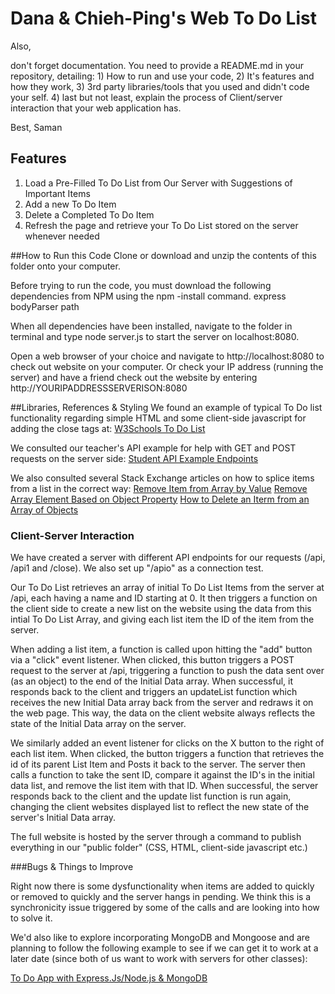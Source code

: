 # Dana & Chieh-Ping's Web To Do List

Also, 

don't forget documentation. You need to provide a README.md in your repository, detailing: 1) How to run and use your code, 2) It's features and how they work, 3) 3rd party libraries/tools that you used and didn't code your self. 4) last but not least, explain the process of Client/server interaction that your web application has.

Best,
Saman

## Features
1. Load a Pre-Filled To Do List from Our Server with Suggestions of Important Items
2. Add a new To Do Item
3. Delete a Completed To Do Item
4. Refresh the page and retrieve your To Do List stored on the server whenever needed

##How to Run this Code
Clone or download and unzip the contents of this folder onto your computer. 

Before trying to run the code, you must download the following dependencies from NPM using the npm -install command.
express    
bodyParser
path

When all dependencies have been installed, navigate to the folder in terminal and type node server.js to start the server on localhost:8080.

Open a web browser of your choice and navigate to http://localhost:8080 to check out website on your computer. Or check your IP address (running the server) and have a friend check out the website by entering http://YOURIPADDRESSSERVERISON:8080

##Libraries, References & Styling
We found an example of typical To Do list functionality regarding simple HTML and some client-side javascript for adding the close tags at: [W3Schools To Do List](http://www.w3schools.com/howto/tryit.asp?filename=tryhow_js_todo)

We consulted our teacher's API example for help with GET and POST requests on the server side:
[Student API Example Endpoints](https://github.com/web-advanced-fall-2016/students-api-endpoints)

We also consulted several Stack Exchange articles on how to splice items from a list in the correct way:
[Remove Item from Array by Value](http://stackoverflow.com/questions/3954438/remove-item-from-array-by-value)
[Remove Array Element Based on Object Property](http://stackoverflow.com/questions/15287865/remove-array-element-based-on-object-property)
[How to Delete an Iterm from an Array of Objects](http://stackoverflow.com/questions/5629914/how-to-delete-an-item-from-array-of-objects)

### Client-Server Interaction

We have created a server with different API endpoints for our requests (/api, /api1 and /close). We also set up "/apio" as a connection test.

Our To Do List retrieves an array of initial To Do List Items from the server at /api, each having a name and ID starting at 0. It then triggers a function on the client side to create a new list on the website using the data from this intial To Do List Array, and giving each list item the ID of the item from the server.

When adding a list item, a function is called upon hitting the "add" button via a "click" event listener. When clicked, this button triggers a POST request to the server at /api, triggering a function to push the data sent over (as an object) to the end of the Initial Data array. When successful, it responds back to the client and triggers an updateList function which receives the new Initial Data array back from the server and redraws it on the web page. This way, the data on the client website always reflects the state of the Initial Data array on the server.

We similarly added an event listener for clicks on the X button to the right of each list item. When clicked, the button triggers a function that retrieves the id of its parent List Item and Posts it back to the server. The server then calls a function to take the sent ID, compare it against the ID's in the initial data list, and remove the list item with that ID. When successful, the server responds back to the client and the update list function is run again, changing the client websites displayed list to reflect the new state of the server's Initial Data array.

The full website is hosted by the server through a command to publish everything in our "public folder" (CSS, HTML, client-side javascript etc.)

###Bugs & Things to Improve

Right now there is some dysfunctionality when items are added to quickly or removed to quickly and the server hangs in pending. We think this is a synchronicity issue triggered by some of the calls and are looking into how to solve it.

We'd also like to explore incorporating MongoDB and Mongoose and are planning to follow the following example to see if we can get it to work at a later date (since both of us want to work with servers for other classes): 

[To Do App with Express.Js/Node.js & MongoDB](https://webapplog.com/todo-app-with-express-jsnode-js-and-mongodb/)
